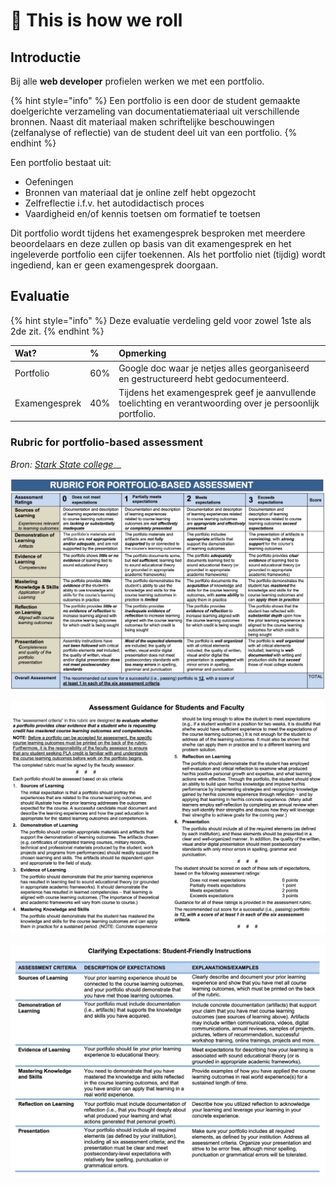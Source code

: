 # 🎢 This is how we roll

## Introductie

Bij alle **web developer** profielen werken we met een portfolio.

{% hint style="info" %}
Een portfolio is een door de student gemaakte doelgerichte verzameling van documentatiemateriaal uit verschillende bronnen. Naast dit materiaal maken schriftelijke beschouwingen \(zelfanalyse of reflectie\) van de student deel uit van een portfolio.
{% endhint %}

Een portfolio bestaat uit:

* Oefeningen
* Bronnen van materiaal dat je online zelf hebt opgezocht
* Zelfreflectie i.f.v. het autodidactisch proces
* Vaardigheid en/of kennis toetsen om formatief te toetsen

Dit portfolio wordt tijdens het examengesprek besproken met meerdere beoordelaars en deze zullen op basis van dit examengesprek en het ingeleverde portfolio een cijfer toekennen. Als het portfolio niet \(tijdig\) wordt ingediend, kan er geen examengesprek doorgaan.

## Evaluatie

{% hint style="info" %}
Deze evaluatie verdeling geld voor zowel 1ste als 2de zit.
{% endhint %}

| Wat? | % | Opmerking |
| :--- | :--- | :--- |
| Portfolio | 60% | Google doc waar je netjes alles georganiseerd en gestructureerd hebt gedocumenteerd. |
| Examengesprek | 40% | Tijdens het examengesprek geef je aanvullende toelichting en verantwoording over je persoonlijk portfolio. |

### Rubric for portfolio-based assessment

_Bron:_ [_Stark State college_](https://www.starkstate.edu/)\_\_

![](../.gitbook/assets/cleanshot-2021-09-05-at-23.31.34.jpg)

![](../.gitbook/assets/cleanshot-2021-09-05-at-23.31.56.jpg)

![](../.gitbook/assets/cleanshot-2021-09-05-at-23.32.12.jpg)

